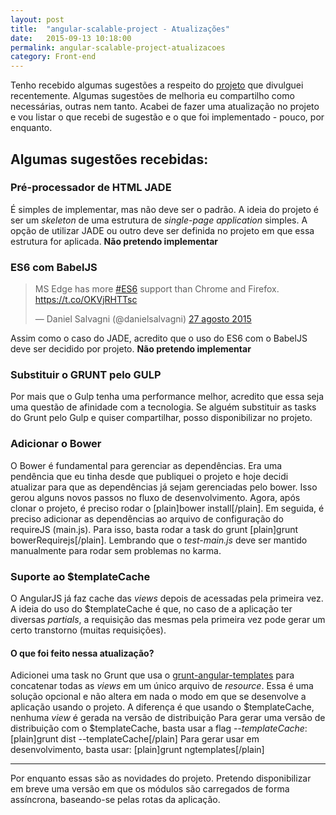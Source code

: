 ```yaml
---
layout: post
title:  "angular-scalable-project - Atualizações"
date:   2015-09-13 10:18:00
permalink: angular-scalable-project-atualizacoes
category: Front-end
---
```

Tenho recebido algumas sugestões a respeito do [projeto](http://github.com/dsalvagni/angular-scalable-project) que divulguei recentemente. Algumas sugestões de melhoria eu compartilho como necessárias, outras nem tanto. Acabei de fazer uma atualização no projeto e vou listar o que recebi de sugestão e o que foi implementado - pouco, por enquanto.

## Algumas sugestões recebidas:

### Pré-processador de HTML JADE

É simples de implementar, mas não deve ser o padrão. A ideia do projeto é ser um _skeleton_ de uma estrutura de _single-page application_ simples. A opção de utilizar JADE ou outro deve ser definida no projeto em que essa estrutura for aplicada. **Não pretendo implementar**

### ES6 com BabelJS
<blockquote class="twitter-tweet" lang="pt"><p lang="en" dir="ltr">MS Edge has more <a href="https://twitter.com/hashtag/ES6?src=hash">#ES6</a> support than Chrome and Firefox. <a href="https://t.co/OKVjRHTTsc">https://t.co/OKVjRHTTsc</a></p>&mdash; Daniel Salvagni (@danielsalvagni) <a href="https://twitter.com/danielsalvagni/status/637040870219493376">27 agosto 2015</a></blockquote>
<script async src="//platform.twitter.com/widgets.js" charset="utf-8"></script>

Assim como o caso do JADE, acredito que o uso do ES6 com o BabelJS deve ser decidido por projeto. **Não pretendo implementar**

### Substituir o GRUNT pelo GULP

Por mais que o Gulp tenha uma performance melhor, acredito que essa seja uma questão de afinidade com a tecnologia. Se alguém substituir as tasks do Grunt pelo Gulp e quiser compartilhar, posso disponibilizar no projeto.

### Adicionar o Bower

O Bower é fundamental para gerenciar as dependências. Era uma pendência que eu tinha desde que publiquei o projeto e hoje decidi atualizar para que as dependências já sejam gerenciadas pelo bower. Isso gerou alguns novos passos no fluxo de desenvolvimento. Agora, após clonar o projeto, é preciso rodar o [plain]bower install[/plain]. Em seguida, é preciso adicionar as dependências ao arquivo de configuração do requireJS (main.js). Para isso, basta rodar a task do grunt [plain]grunt bowerRequirejs[/plain]. Lembrando que o _test-main.js_ deve ser mantido manualmente para rodar sem problemas no karma.

### Suporte ao $templateCache

O AngularJS já faz cache das _views_ depois de acessadas pela primeira vez. A ideia do uso do $templateCache é que, no caso de a aplicação ter diversas _partials_, a requisição das mesmas pela primeira vez pode gerar um certo transtorno (muitas requisições).

#### O que foi feito nessa atualização?

Adicionei uma task no Grunt que usa o [grunt-angular-templates](https://www.npmjs.com/package/grunt-angular-templates) para concatenar todas as _views_ em um único arquivo de _resource_. Essa é uma solução opcional e não altera em nada o modo em que se desenvolve a aplicação usando o projeto. A diferença é que usando o $templateCache, nenhuma _view_ é gerada na versão de distribuição Para gerar uma versão de distribuição com o $templateCache, basta usar a flag _--templateCache_: [plain]grunt dist --templateCache[/plain] Para gerar usar em desenvolvimento, basta usar: [plain]grunt ngtemplates[/plain]

* * *

Por enquanto essas são as novidades do projeto. Pretendo disponibilizar em breve uma versão em que os módulos são carregados de forma assíncrona, baseando-se pelas rotas da aplicação.